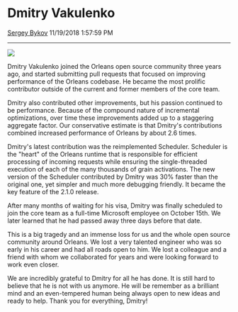 Dmitry Vakulenko
======================

[Sergey Bykov](https://github.com/sergeybykov) 11/19/2018 1:57:59 PM

* * * * *

![](media/2018/11/Dmitry-217x300.png)

Dmitry Vakulenko joined the Orleans open source community three years ago, and started submitting pull requests that focused on improving performance of the Orleans codebase. He became the most prolific contributor outside of the current and former members of the core team.

Dmitry also contributed other improvements, but his passion continued to be performance. Because of the compound nature of incremental optimizations, over time these improvements added up to a staggering aggregate factor. Our conservative estimate is that Dmitry's contributions combined increased performance of Orleans by about 2.6 times.

Dmitry's latest contribution was the reimplemented Scheduler. Scheduler is the "heart" of the Orleans runtime that is responsible for efficient processing of incoming requests while ensuring the single-threaded execution of each of the many thousands of grain activations. The new version of the Scheduler contributed by Dmitry was 30% faster than the original one, yet simpler and much more debugging friendly. It became the key feature of the 2.1.0 release.

After many months of waiting for his visa, Dmitry was finally scheduled to join the core team as a full-time Microsoft employee on October 15th. We later learned that he had passed away three days before that date.

This is a big tragedy and an immense loss for us and the whole open source community around Orleans. We lost a very talented engineer who was so early in his career and had all roads open to him. We lost a colleague and a friend with whom we collaborated for years and were looking forward to work even closer.

We are incredibly grateful to Dmitry for all he has done. It is still hard to believe that he is not with us anymore. He will be remember as a brilliant mind and an even-tempered human being always open to new ideas and ready to help. Thank you for everything, Dmitry!
